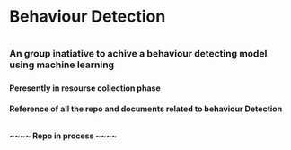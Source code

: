 <h1> Behaviour Detection<h1>
  <h3>An group inatiative to achive a behaviour detecting model using machine learning<h3>
<h4> Peresently in resourse collection phase<h4>
  <h7>Reference of all the repo and documents related to behaviour Detection <h7>
<br>
<br>
<p>~~~~ Repo in process ~~~~<p>
